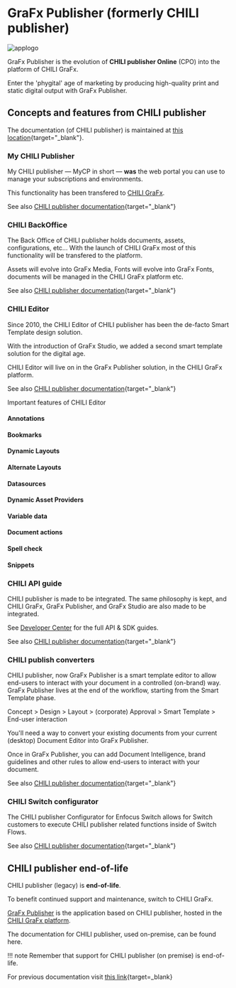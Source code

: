# GraFx Publisher (formerly CHILI publisher)

![applogo](/assets/CHILI_publisher_RGB.svg)

GraFx Publisher is the evolution of **CHILI publisher Online** (CPO) into the platform of CHILI GraFx.

Enter the 'phygital' age of marketing by producing high-quality print and static digital output with GraFx Publisher.

## Concepts and features from CHILI publisher

The documentation (of CHILI publisher) is maintained at [this location](https://chilipublishdocs.atlassian.net/wiki/spaces/CPDOC/pages/1412838/CHILI+publisher+Online){target="_blank"}.

### My CHILI Publisher

My CHILI publisher — MyCP in short — **was** the web portal you can use to manage your subscriptions and environments.

This functionality has been transfered to [CHILI GraFx](/CHILI-GraFx/).

See also [CHILI publisher documentation](https://chilipublishdocs.atlassian.net/wiki/spaces/CPDOC/pages/1373405185/My+CHILI+publisher+a.k.a.+MyCP){target="_blank"}

### CHILI BackOffice

The Back Office of CHILI publisher holds documents, assets, configurations, etc... With the launch of CHILI GraFx most of this functionality will be transfered to the platform.

Assets will evolve into GraFx Media, Fonts will evolve into GraFx Fonts, documents will be managed in the CHILI GraFx platform etc.

See also [CHILI publisher documentation](https://chilipublishdocs.atlassian.net/wiki/spaces/CPDOC/pages/1413939/CHILI+BackOffice+Guide){target="_blank"}


### CHILI Editor

Since 2010, the CHILI Editor of CHILI publisher has been the de-facto Smart Template design solution.

With the introduction of GraFx Studio, we added a second smart template solution for the digital age.

CHILI Editor will live on in the GraFx Publisher solution, in the CHILI GraFx platform.

See also [CHILI publisher documentation](https://chilipublishdocs.atlassian.net/wiki/spaces/CPDOC/pages/1412225/CHILI+Editor+Guide){target="_blank"}


Important features of CHILI Editor

#### Annotations

#### Bookmarks

#### Dynamic Layouts

#### Alternate Layouts

#### Datasources

#### Dynamic Asset Providers

#### Variable data

#### Document actions

#### Spell check

#### Snippets

### CHILI API guide

CHILI publisher is made to be integrated. The same philosophy is kept, and CHILI GraFx, GraFx Publisher, and GraFx Studio are also made to be integrated.

See [Developer Center](/GraFx-Developers/) for the full API & SDK guides.

See also [CHILI publisher documentation](https://chilipublishdocs.atlassian.net/wiki/spaces/CPDOC/pages/1412012/CHILI+API+Guide){target="_blank"}


### CHILI publish converters

CHILI publisher, now GraFx Publisher is a smart template editor to allow end-users to interact with your document in a controlled (on-brand) way. GraFx Publisher lives at the end of the workflow, starting from the Smart Template phase.

Concept > Design > Layout > (corporate) Approval > Smart Template > End-user interaction

You'll need a way to convert your existing documents from your current (desktop) Document Editor into GraFx Publisher.

Once in GraFx Publisher, you can add Document Intelligence, brand guidelines and other rules to allow end-users to interact with your document.

See also [CHILI publisher documentation](https://chilipublishdocs.atlassian.net/wiki/spaces/CPDOC/pages/388694021/CHILI+publish+converters){target="_blank"}

### CHILI Switch configurator

The CHILI publisher Configurator for Enfocus Switch allows for Switch customers to execute CHILI publisher related functions inside of Switch Flows.

See also [CHILI publisher documentation](https://chilipublishdocs.atlassian.net/wiki/spaces/CPDOC/pages/1412380/CHILI+Switch+Configurator){target="_blank"}

## CHILI publisher end-of-life

CHILI publisher (legacy) is **end-of-life**.

To benefit continued support and maintenance, switch to CHILI GraFx.

[GraFx Publisher](/GraFx-Publisher/) is the application based on CHILI publisher, hosted in the [CHILI GraFx platform](/CHILI-GraFx/).

The documentation for CHILI publisher, used on-premise, can be found here.

!!! note
	Remember that support for CHILI publisher (on premise) is end-of-life.

For previous documentation visit [this link](https://mydocumentation.chili-publish.com){target=_blank}
